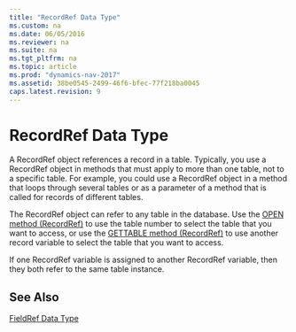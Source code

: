 ```yaml
---
title: "RecordRef Data Type"
ms.custom: na
ms.date: 06/05/2016
ms.reviewer: na
ms.suite: na
ms.tgt_pltfrm: na
ms.topic: article
ms.prod: "dynamics-nav-2017"
ms.assetid: 38be0545-2499-46f6-bfec-77f218ba0045
caps.latest.revision: 9
---
```

# RecordRef Data Type
A RecordRef object references a record in a table. Typically, you use a RecordRef object in methods that must apply to more than one table, not to a specific table. For example, you could use a RecordRef object in a method that loops through several tables or as a parameter of a method that is called for records of different tables.  
  
 The RecordRef object can refer to any table in the database. Use the [OPEN method \(RecordRef\)](../methods/devenv-OPEN-method-RecordRef.md) to use the table number to select the table that you want to access, or use the [GETTABLE method \(RecordRef\)](../methods/devenv-GETTABLE-method-RecordRef.md) to use another record variable to select the table that you want to access.  
  
 If one RecordRef variable is assigned to another RecordRef variable, then they both refer to the same table instance.  
  
## See Also  
 [FieldRef Data Type](FieldRef-data-type.md)